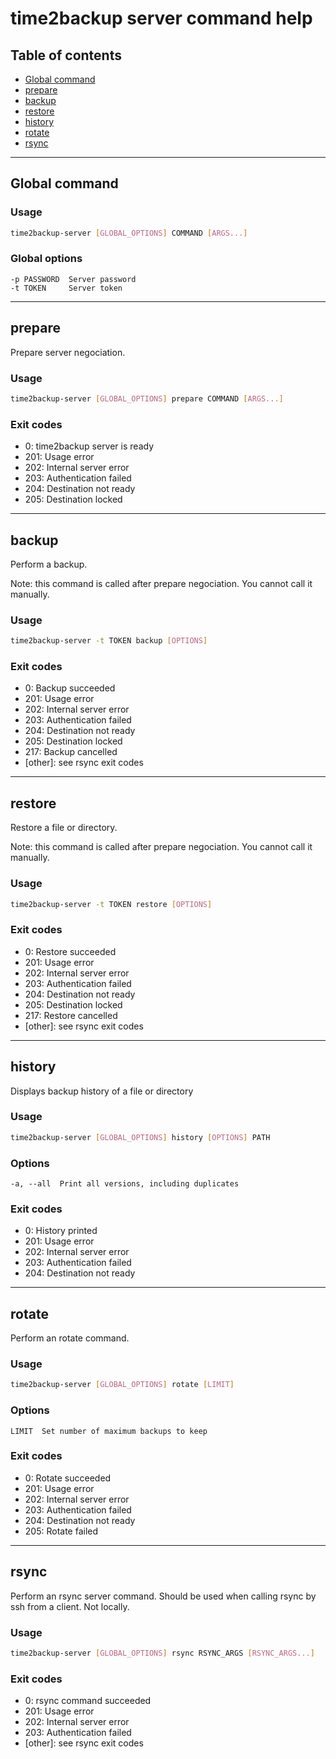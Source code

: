 # time2backup server command help

## Table of contents
* [Global command](#global)
* [prepare](#prepare)
* [backup](#backup)
* [restore](#restore)
* [history](#history)
* [rotate](#rotate)
* [rsync](#rsync)

---------------------------------------------------------------

## Global command

### Usage
```bash
time2backup-server [GLOBAL_OPTIONS] COMMAND [ARGS...]
```

### Global options
```
-p PASSWORD  Server password
-t TOKEN     Server token
```

---------------------------------------------------------------
<a name="prepare"></a>
## prepare
Prepare server negociation.

### Usage
```bash
time2backup-server [GLOBAL_OPTIONS] prepare COMMAND [ARGS...]
```

### Exit codes
- 0: time2backup server is ready
- 201: Usage error
- 202: Internal server error
- 203: Authentication failed
- 204: Destination not ready
- 205: Destination locked

---------------------------------------------------------------
<a name="backup"></a>
## backup
Perform a backup.

Note: this command is called after prepare negociation. You cannot call it manually.

### Usage
```bash
time2backup-server -t TOKEN backup [OPTIONS]
```

### Exit codes
- 0: Backup succeeded
- 201: Usage error
- 202: Internal server error
- 203: Authentication failed
- 204: Destination not ready
- 205: Destination locked
- 217: Backup cancelled
- [other]: see rsync exit codes

---------------------------------------------------------------
<a name="restore"></a>
## restore
Restore a file or directory.

Note: this command is called after prepare negociation. You cannot call it manually.

### Usage
```bash
time2backup-server -t TOKEN restore [OPTIONS]
```

### Exit codes
- 0: Restore succeeded
- 201: Usage error
- 202: Internal server error
- 203: Authentication failed
- 204: Destination not ready
- 205: Destination locked
- 217: Restore cancelled
- [other]: see rsync exit codes

---------------------------------------------------------------
<a name="history"></a>
## history
Displays backup history of a file or directory

### Usage
```bash
time2backup-server [GLOBAL_OPTIONS] history [OPTIONS] PATH
```

### Options
```
-a, --all  Print all versions, including duplicates
```

### Exit codes
- 0: History printed
- 201: Usage error
- 202: Internal server error
- 203: Authentication failed
- 204: Destination not ready

---------------------------------------------------------------
<a name="rotate"></a>
## rotate
Perform an rotate command.

### Usage
```bash
time2backup-server [GLOBAL_OPTIONS] rotate [LIMIT]
```

### Options
```
LIMIT  Set number of maximum backups to keep
```

### Exit codes
- 0: Rotate succeeded
- 201: Usage error
- 202: Internal server error
- 203: Authentication failed
- 204: Destination not ready
- 205: Rotate failed

---------------------------------------------------------------
<a name="rsync"></a>
## rsync
Perform an rsync server command.
Should be used when calling rsync by ssh from a client. Not locally.

### Usage
```bash
time2backup-server [GLOBAL_OPTIONS] rsync RSYNC_ARGS [RSYNC_ARGS...]
```

### Exit codes
- 0: rsync command succeeded
- 201: Usage error
- 202: Internal server error
- 203: Authentication failed
- [other]: see rsync exit codes
